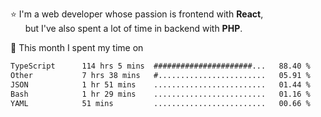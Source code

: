 ⭐ I'm a web developer whose passion is frontend with <b>React</b>,<br/>
&nbsp; &nbsp; &nbsp; but I've also spent a lot of time in backend with <b>PHP</b>.

📅 This month I spent my time on

<!--START_SECTION:waka-->

```txt
TypeScript      114 hrs 5 mins  ######################...   88.40 %
Other           7 hrs 38 mins   #........................   05.91 %
JSON            1 hr 51 mins    .........................   01.44 %
Bash            1 hr 29 mins    .........................   01.16 %
YAML            51 mins         .........................   00.66 %
```

<!--END_SECTION:waka-->

